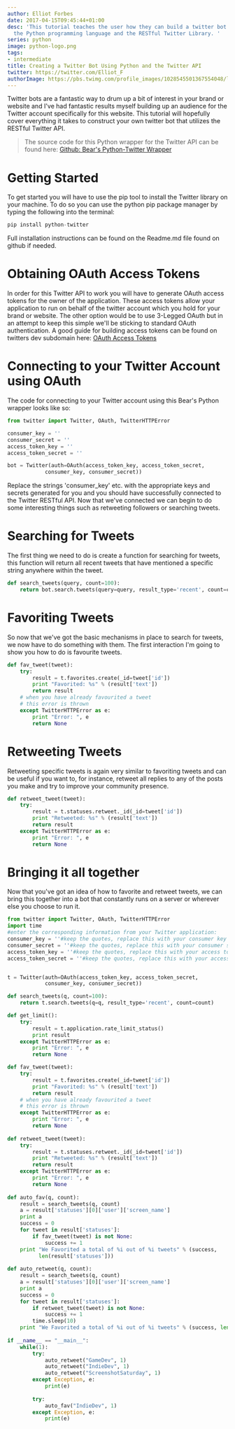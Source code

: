 ```yaml
---
author: Elliot Forbes
date: 2017-04-15T09:45:44+01:00
desc: 'This tutorial teaches the user how they can build a twitter bot using both
  the Python programming language and the RESTful Twitter Library. '
series: python
image: python-logo.png
tags:
- intermediate
title: Creating a Twitter Bot Using Python and the Twitter API
twitter: https://twitter.com/Elliot_F
authorImage: https://pbs.twimg.com/profile_images/1028545501367554048/lzr43cQv_400x400.jpg
---
```


Twitter bots are a fantastic way to drum up a bit of interest in your brand or website and I've had fantastic results myself building up an audience for the Twitter account specifically for this website. This tutorial will hopefully cover everything it takes to construct your own twitter bot that utilizes the RESTful Twitter API. 

> The source code for this Python wrapper for the Twitter API can be found here: <a href="https://github.com/bear/python-twitter">Github: Bear's Python-Twitter Wrapper</a>

# Getting Started

<p>To get started you will have to use the pip tool to install the Twitter library on your machine. To do so you can use the python pip package manager by typing the following into the terminal:</p>

```c
pip install python-twitter
```

<p>Full installation instructions can be found on the Readme.md file found on github if needed.</p>

# Obtaining OAuth Access Tokens

<p>In order for this Twitter API to work you will have to generate OAuth access tokens for the owner of the application. These access tokens allow your application to run on behalf of the twitter account which you hold for your brand or website. The other option would be to use 3-Legged OAuth but in an attempt to keep this simple we'll be sticking to standard OAuth authentication. A good guide for building access tokens can be found on twitters dev subdomain here: <a href="https://dev.twitter.com/oauth/overview/application-owner-access-tokens">OAuth Access Tokens</a></p>

# Connecting to your Twitter Account using OAuth

<p>The code for connecting to your Twitter account using this Bear's Python wrapper looks like so:</p>

```py
from twitter import Twitter, OAuth, TwitterHTTPError

consumer_key = ''
consumer_secret = ''
access_token_key = ''
access_token_secret = ''

bot = Twitter(auth=OAuth(access_token_key, access_token_secret,
            consumer_key, consumer_secret))
```

<p>Replace the strings 'consumer_key' etc. with the appropriate keys and secrets generated for you and you should have successfully connected to the Twitter RESTful API. Now that we've connected we can begin to do some interesting things such as retweeting followers or searching tweets.</p>

# Searching for Tweets

<p>The first thing we need to do is create a function for searching for tweets, this function will return all recent tweets that have mentioned a specific string anywhere within the tweet.</p>

```py
def search_tweets(query, count=100):
    return bot.search.tweets(query=query, result_type='recent', count=count)
```

# Favoriting Tweets

<p>So now that we've got the basic mechanisms in place to search for tweets, we now have to do something with them. The first interaction I'm going to show you how to do is favourite tweets.</p>

```py
def fav_tweet(tweet):
    try:
        result = t.favorites.create(_id=tweet['id'])
        print "Favorited: %s" % (result['text'])
        return result
    # when you have already favourited a tweet
    # this error is thrown
    except TwitterHTTPError as e:
        print "Error: ", e
        return None
```
# Retweeting Tweets

<p>Retweeting specific tweets is again very similar to favoriting tweets and can be useful if you want to, for instance, retweet all replies to any of the posts you make and try to improve your community presence. </p>

```py
def retweet_tweet(tweet):
    try:
        result = t.statuses.retweet._id(_id=tweet['id'])
        print "Retweeted: %s" % (result['text'])
        return result
    except TwitterHTTPError as e:
        print "Error: ", e
        return None
```

# Bringing it all together

<p>Now that you've got an idea of how to favorite and retweet tweets, we can bring this together into a bot that constantly runs on a server or wherever else you choose to run it.</p>

```py
from twitter import Twitter, OAuth, TwitterHTTPError
import time
#enter the corresponding information from your Twitter application:
consumer_key = ''#keep the quotes, replace this with your consumer key
consumer_secret = ''#keep the quotes, replace this with your consumer secret key
access_token_key = ''#keep the quotes, replace this with your access token
access_token_secret = ''#keep the quotes, replace this with your access token secret


t = Twitter(auth=OAuth(access_token_key, access_token_secret,
            consumer_key, consumer_secret))

def search_tweets(q, count=100):
    return t.search.tweets(q=q, result_type='recent', count=count)

def get_limit():
    try:
        result = t.application.rate_limit_status()
        print result
    except TwitterHTTPError as e:
        print "Error: ", e
        return None

def fav_tweet(tweet):
    try:
        result = t.favorites.create(_id=tweet['id'])
        print "Favorited: %s" % (result['text'])
        return result
    # when you have already favourited a tweet
    # this error is thrown
    except TwitterHTTPError as e:
        print "Error: ", e
        return None
    
def retweet_tweet(tweet):
    try:
        result = t.statuses.retweet._id(_id=tweet['id'])
        print "Retweeted: %s" % (result['text'])
        return result
    except TwitterHTTPError as e:
        print "Error: ", e
        return None
    
def auto_fav(q, count):
    result = search_tweets(q, count)
    a = result['statuses'][0]['user']['screen_name']
    print a
    success = 0
    for tweet in result['statuses']:
        if fav_tweet(tweet) is not None:
            success += 1
    print "We Favorited a total of %i out of %i tweets" % (success,
          len(result['statuses']))
    
def auto_retweet(q, count):
    result = search_tweets(q, count)
    a = result['statuses'][0]['user']['screen_name']
    print a
    success = 0
    for tweet in result['statuses']:
        if retweet_tweet(tweet) is not None:
            success += 1
        time.sleep(10)
    print "We Favorited a total of %i out of %i tweets" % (success, len(result['statuses']))
    
if __name__ == "__main__":
    while(1):
        try:
            auto_retweet("GameDev", 1)
            auto_retweet("IndieDev", 1)
            auto_retweet("ScreenshotSaturday", 1)
        except Exception, e:
            print(e)   
        
        try:
            auto_fav("IndieDev", 1)
        except Exception, e:
            print(e)
```
